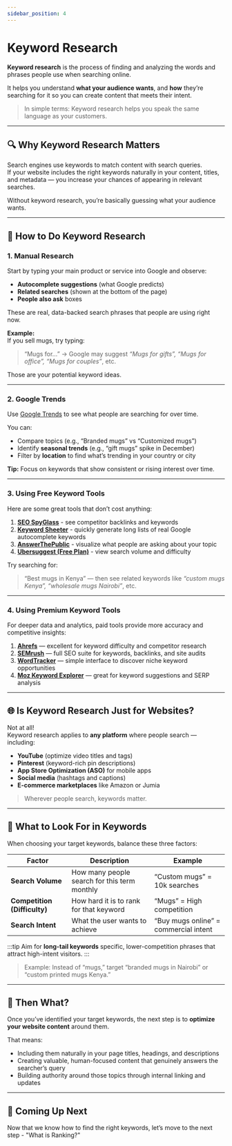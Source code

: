 ```yaml
---
sidebar_position: 4
---
```


# Keyword Research

**Keyword research** is the process of finding and analyzing the words and phrases people use when searching online.

It helps you understand **what your audience wants**, and **how** they’re searching for it so you can create content that meets their intent.

> In simple terms: Keyword research helps you speak the same language as your customers.

---

## 🔍 Why Keyword Research Matters

Search engines use keywords to match content with search queries.  
If your website includes the right keywords naturally in your content, titles, and metadata — you increase your chances of appearing in relevant searches.

Without keyword research, you’re basically guessing what your audience wants.

---

## 🧠 How to Do Keyword Research

### 1. **Manual Research**

Start by typing your main product or service into Google and observe:

- **Autocomplete suggestions** (what Google predicts)
- **Related searches** (shown at the bottom of the page)
- **People also ask** boxes

These are real, data-backed search phrases that people are using right now.

**Example:**  
If you sell mugs, try typing:

> “Mugs for…” → Google may suggest _“Mugs for gifts”, “Mugs for office”, “Mugs for couples”_, etc.

Those are your potential keyword ideas.

---

### 2. **Google Trends**

Use [Google Trends](https://trends.google.com/) to see what people are searching for over time.

You can:

- Compare topics (e.g., “Branded mugs” vs “Customized mugs”)
- Identify **seasonal trends** (e.g., “gift mugs” spike in December)
- Filter by **location** to find what’s trending in your country or city

**Tip:** Focus on keywords that show consistent or rising interest over time.

---

### 3. **Using Free Keyword Tools**

Here are some great tools that don’t cost anything:

1. [**SEO SpyGlass**](https://www.seospyglass.com/) - see competitor backlinks and keywords
2. [**Keyword Sheeter**](https://keywordsheeter.com) - quickly generate long lists of real Google autocomplete keywords
3. [**AnswerThePublic**](https://answerthepublic.com) - visualize what people are asking about your topic
4. [**Ubersuggest (Free Plan)**](https://neilpatel.com/ubersuggest/) - view search volume and difficulty

Try searching for:

> “Best mugs in Kenya” — then see related keywords like _“custom mugs Kenya”, “wholesale mugs Nairobi”_, etc.

---

### 4. **Using Premium Keyword Tools**

For deeper data and analytics, paid tools provide more accuracy and competitive insights:

1. [**Ahrefs**](https://ahrefs.com/) — excellent for keyword difficulty and competitor research
2. [**SEMrush**](https://semrush.com) — full SEO suite for keywords, backlinks, and site audits
3. [**WordTracker**](https://wordtracker.com) — simple interface to discover niche keyword opportunities
4. [**Moz Keyword Explorer**](https://moz.com/explorer) — great for keyword suggestions and SERP analysis

---

## 🌐 Is Keyword Research Just for Websites?

Not at all!  
Keyword research applies to **any platform** where people search — including:

- **YouTube** (optimize video titles and tags)
- **Pinterest** (keyword-rich pin descriptions)
- **App Store Optimization (ASO)** for mobile apps
- **Social media** (hashtags and captions)
- **E-commerce marketplaces** like Amazon or Jumia

> Wherever people search, keywords matter.

---

## 🧩 What to Look For in Keywords

When choosing your target keywords, balance these three factors:

| Factor                       | Description                                  | Example                               |
| ---------------------------- | -------------------------------------------- | ------------------------------------- |
| **Search Volume**            | How many people search for this term monthly | “Custom mugs” = 10k searches          |
| **Competition (Difficulty)** | How hard it is to rank for that keyword      | “Mugs” = High competition             |
| **Search Intent**            | What the user wants to achieve               | “Buy mugs online” = commercial intent |

:::tip
Aim for **long-tail keywords** specific, lower-competition phrases that attract high-intent visitors.
:::

> Example: Instead of “mugs,” target “branded mugs in Nairobi” or “custom printed mugs Kenya.”

---

## 🔗 Then What?

Once you’ve identified your target keywords, the next step is to **optimize your website content** around them.

That means:

- Including them naturally in your page titles, headings, and descriptions
- Creating valuable, human-focused content that genuinely answers the searcher’s query
- Building authority around those topics through internal linking and updates

---

## 🚀 Coming Up Next

Now that we know how to find the right keywords, let’s move to the next step - "What is Ranking?"
